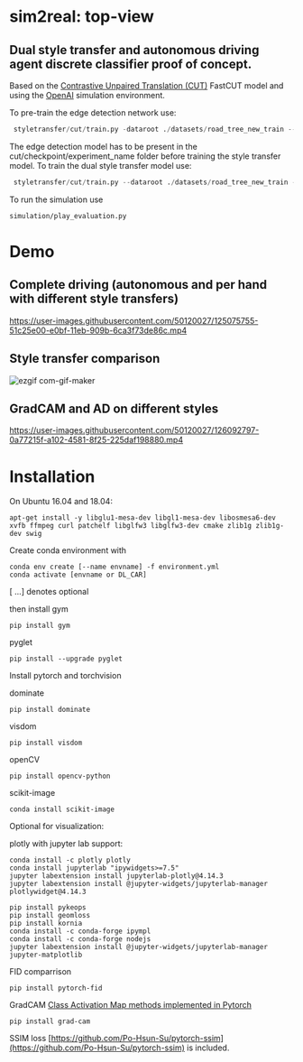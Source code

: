 # sim2real: top-view
## Dual style transfer and autonomous driving agent discrete classifier proof of concept.
Based on the [Contrastive Unpaired Translation (CUT)](https://github.com/taesungp/contrastive-unpaired-translation/tree/1b25f54a2e098cb330e6ee7e4c13510fed44d027) FastCUT model and using the [OpenAI](https://github.com/openai/gym) simulation environment.

To pre-train the edge detection network use:

```python
 styletransfer/cut/train.py -dataroot ./datasets/road_tree_new_train --name new_trees/edge_detection_MSE --batch_size 32 --dataset_mode "conditional" --model "edge"  --n_epochs 150 --display_freq 100 --output_nc 1 --ngf 16  --edge_loss "MSE"
```
The edge detection model has to be present in the cut/checkpoint/experiment_name folder before training the style transfer model.
To train the dual style transfer model use:
```python
 styletransfer/cut/train.py --dataroot ./datasets/road_tree_new_train --name new_trees/styletransfer_MSE_histo_10_edges_10 --CUT_mode FastCUT --batch_size 4 --dataset_mode "conditional" --model "conditional_cut"  --netG "conditional_resnet_9" --netD "conditional" --display_freq 100 --lambda_hist 10 --lambda_edge 10 --edge_loss "MSE" --n_epochs 50
```

To run the simulation use 
```shell
simulation/play_evaluation.py
```

# Demo
## Complete driving (autonomous and per hand with different style transfers)
https://user-images.githubusercontent.com/50120027/125075755-51c25e00-e0bf-11eb-909b-6ca3f73de86c.mp4


## Style transfer comparison
![ezgif com-gif-maker](https://user-images.githubusercontent.com/50120027/125068879-49195a00-e0b6-11eb-9bde-81058f9dc6b0.gif)

## GradCAM and AD on different styles
https://user-images.githubusercontent.com/50120027/126092797-0a77215f-a102-4581-8f25-225daf198880.mp4

# Installation

On Ubuntu 16.04 and 18.04: 
```shell
apt-get install -y libglu1-mesa-dev libgl1-mesa-dev libosmesa6-dev xvfb ffmpeg curl patchelf libglfw3 libglfw3-dev cmake zlib1g zlib1g-dev swig
```

Create conda environment with

```shell
conda env create [--name envname] -f environment.yml
conda activate [envname or DL_CAR] 
```
[ ...] denotes optional

then install gym 
```shell
pip install gym
```

pyglet

```shell
pip install --upgrade pyglet
```

Install pytorch and torchvision 

dominate
```shell
pip install dominate
```
visdom 
```shell
pip install visdom
```

openCV
```shell
pip install opencv-python
```

scikit-image
```shell
conda install scikit-image
```

Optional for visualization:

plotly with jupyter lab support:
```shell
conda install -c plotly plotly
conda install jupyterlab "ipywidgets>=7.5"
jupyter labextension install jupyterlab-plotly@4.14.3
jupyter labextension install @jupyter-widgets/jupyterlab-manager plotlywidget@4.14.3

```

```shell
pip install pykeops
pip install geomloss
pip install kornia
conda install -c conda-forge ipympl
conda install -c conda-forge nodejs
jupyter labextension install @jupyter-widgets/jupyterlab-manager jupyter-matplotlib
```

FID comparrison
```shell
pip install pytorch-fid
```

GradCAM [Class Activation Map methods implemented in Pytorch](https://github.com/jacobgil/pytorch-grad-cam)

```shell
pip install grad-cam
```
SSIM loss [https://github.com/Po-Hsun-Su/pytorch-ssim](https://github.com/Po-Hsun-Su/pytorch-ssim) is included.
